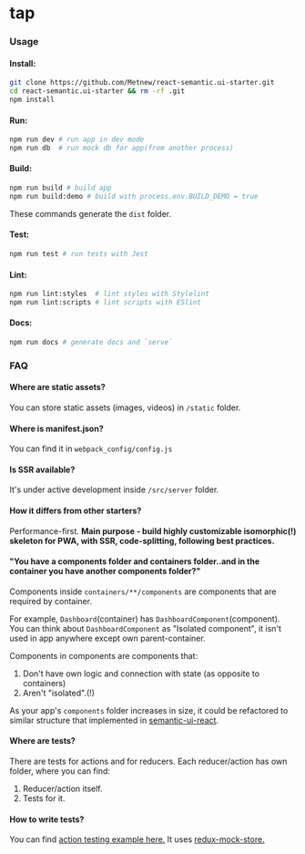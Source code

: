 # tap

### Usage

#### Install:
```bash
git clone https://github.com/Metnew/react-semantic.ui-starter.git
cd react-semantic.ui-starter && rm -rf .git
npm install
```

#### Run:

```bash
npm run dev # run app in dev mode
npm run db  # run mock db for app(from another process)
```

#### Build:

```bash
npm run build # build app
npm run build:demo # build with process.env.BUILD_DEMO = true
```

These commands generate the `dist` folder.

#### Test:

```bash
npm run test # run tests with Jest
```

#### Lint:

```bash
npm run lint:styles  # lint styles with Stylelint
npm run lint:scripts # lint scripts with ESlint
```

#### Docs:

```bash
npm run docs # generate docs and `serve`
```

### FAQ

#### Where are static assets?
You can store static assets (images, videos) in `/static` folder.

#### Where is manifest.json?
You can find it in `webpack_config/config.js`

#### Is SSR available?
It's under active development inside `/src/server` folder.

#### How it differs from other starters?
Performance-first.
**Main purpose - build highly customizable isomorphic(!) skeleton for PWA, with SSR, code-splitting, following best practices.**

#### "You have a components folder and containers folder..and in the container you have another components folder?"

Components inside `containers/**/components` are components that are required by container.

For example, `Dashboard`(container) has `DashboardComponent`(component). You can think about `DashboardComponent` as "Isolated component", it isn't used in app anywhere except own parent-container.

Components in components are components that:
1. Don't have own logic and connection with state (as opposite to containers)
2. Aren't "isolated".(!)

As your app's `components` folder increases in size, it could be refactored to similar structure that implemented in [semantic-ui-react]( https://github.com/Semantic-Org/Semantic-UI-React/tree/master/src).

#### Where are tests?
There are tests for actions and for reducers.
Each reducer/action has own folder, where you can find:
1. Reducer/action itself.
2. Tests for it.

#### How to write tests?
You can find [action testing example here.](https://github.com/Metnew/react-semantic.ui-starter/blob/master/src/common/actions/auth/index.test.js)
It uses [redux-mock-store.](https://github.com/Metnew/react-semantic.ui-starter/blob/master/src/common/actions/auth/index.test.js)

